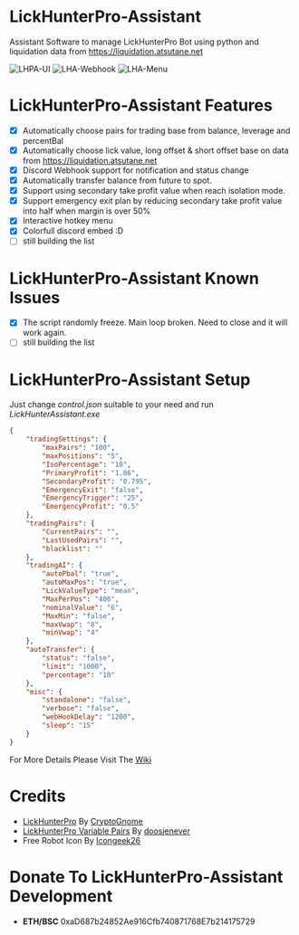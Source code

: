 # LickHunterPro-Assistant
Assistant Software to manage LickHunterPro Bot using python and liquidation data from https://liquidation.atsutane.net

![LHPA-UI](https://user-images.githubusercontent.com/6040550/121283129-33751100-c90d-11eb-8435-93f81acf2bfd.PNG)
![LHA-Webhook](https://user-images.githubusercontent.com/6040550/121284778-f6f6e480-c90f-11eb-965c-1c0d0cab4177.PNG)
![LHA-Menu](https://user-images.githubusercontent.com/6040550/121283197-4f78b280-c90d-11eb-8483-cc99fd1ac573.PNG)

# LickHunterPro-Assistant Features
- [x] Automatically choose pairs for trading base from balance, leverage and percentBal
- [x] Automatically choose lick value, long offset & short offset base on data from https://liquidation.atsutane.net
- [x] Discord Webhook support for notification and status change
- [x] Automatically transfer balance from future to spot.
- [x] Support using secondary take profit value when reach isolation mode.
- [x] Support emergency exit plan by reducing secondary take profit value into half when margin is over 50%
- [x] Interactive hotkey menu
- [x] Colorfull discord embed :D
- [ ] still building the list

# LickHunterPro-Assistant Known Issues
- [x] The script randomly freeze. Main loop broken. Need to close and it will work again.
- [ ] still building the list

# LickHunterPro-Assistant Setup
Just change *control.json* suitable to your need and run *LickHunterAssistant.exe*
```json
{
    "tradingSettings": {
        "maxPairs": "100",
        "maxPositions": "5",
        "IsoPercentage": "10",
        "PrimaryProfit": "1.06",
        "SecondaryProfit": "0.795",
        "EmergencyExit": "false",
        "EmergencyTrigger": "25",
        "EmergencyProfit": "0.5"
    },
    "tradingPairs": {
        "CurrentPairs": "",
        "LastUsedPairs": "",
        "blacklist": ""
    },
    "tradingAI": {
        "autoPbal": "true",
        "autoMaxPos": "true",
        "LickValueType": "mean",
        "MaxPerPos": "400",
        "nominalValue": "6",
        "MaxMin": "false",
        "maxVwap": "8",
        "minVwap": "4"
    },
    "autoTransfer": {
        "status": "false",
        "limit": "1000",
        "percentage": "10"
    },
    "misc": {
        "standalone": "false",
        "verbose": "false",
        "webHookDelay": "1200",
        "sleep": "15"
    }
}
```
For More Details Please Visit The [Wiki](https://github.com/AtsutaneDotNet/LickHunterPro-Assistant/wiki/LickHunterPro-Assistant-wiki!)

# Credits
- [LickHunterPro](https://github.com/CryptoGnome/LickHunterPRO) By [CryptoGnome](https://github.com/CryptoGnome)
- [LickHunterPro Variable Pairs](https://github.com/doosjenever/Scripts) By [doosjenever](https://github.com/doosjenever)
- Free Robot Icon By [Icongeek26](https://www.flaticon.com/authors/icongeek26)

# Donate To LickHunterPro-Assistant Development
- **ETH/BSC** 0xaD687b24852Ae916Cfb740871768E7b214175729
